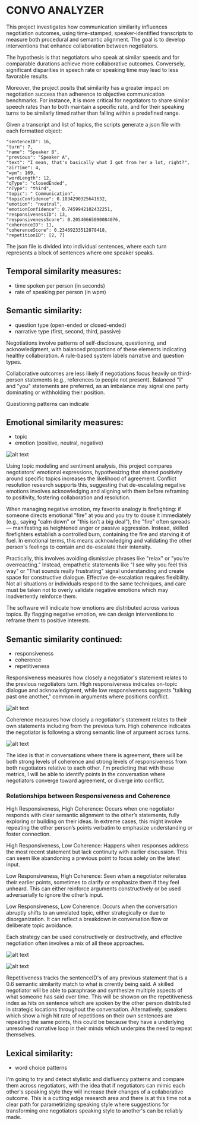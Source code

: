 # CONVO ANALYZER

This project investigates how communication similarity influences negotiation outcomes, using time-stamped, speaker-identified transcripts to measure both procedural and semantic alignment. The goal is to develop interventions that enhance collaboration between negotiators.

The hypothesis is that negotiators who speak at similar speeds and for comparable durations achieve more collaborative outcomes. Conversely, significant disparities in speech rate or speaking time may lead to less favorable results.

Moreover, the project posits that similarity has a greater impact on negotiation success than adherence to objective communication benchmarks. For instance, it is more critical for negotiators to share similar speech rates than to both maintain a specific rate, and for their speaking turns to be similarly timed rather than falling within a predefined range.

Given a transcript and list of topics, the scripts generate a json file with each formatted object:

```
"sentenceID": 16,
"turn": 7,
"name": "Speaker B",
"previous": "Speaker A",
"text": "I mean, that's basically what I got from her a lot, right?",
"airTime": 4,
"wpm": 169,
"wordLength": 12,
"qType": "closedEnded",
"nType": "third",
"topic": " Communication",
"topicConfidence": 0.1834290325641632,
"emotion": "neutral",
"emotionConfidence": 0.7459942102432251,
"responsivenessID": 13,
"responsivenessScore": 0.20540665090084076,
"coherenceID": 11,
"coherenceScore": 0.23469233512878418,
"repetitionID": [2, 7]
```

The json file is divided into individual sentences, where each turn represents a block of sentences where one speaker speaks. 

## Temporal similarity measures:
 
- time spoken per person (in seconds)
- rate of speaking per person (in wpm)

## Semantic similarity:

- question type (open-ended or closed-ended)
- narrative type (first, second, third, passive)

Negotiations involve patterns of self-disclosure, questioning, and acknowledgment, with balanced proportions of these elements indicating healthy collaboration. A rule-based system labels narrative and question types.

Collaborative outcomes are less likely if negotiations focus heavily on third-person statements (e.g., references to people not present). Balanced "I" and "you" statements are preferred, as an imbalance may signal one party dominating or withholding their position.

Questioning patterns can indicate 

## Emotional similarity measures:

- topic
- emotion (positive, neutral, negative)

![alt text](https://github.com/mkstp/convo-analyzer/blob/main/demoContent/emotionplot.png?raw=true)

Using topic modeling and sentiment analysis, this project compares negotiators' emotional expressions, hypothesizing that shared positivity around specific topics increases the likelihood of agreement. Conflict resolution research supports this, suggesting that de-escalating negative emotions involves acknowledging and aligning with them before reframing to positivity, fostering collaboration and resolution.

When managing negative emotion, my favorite analogy is firefighting: if someone directs emotional "fire" at you and you try to douse it immediately (e.g., saying "calm down" or "this isn’t a big deal"), the "fire" often spreads — manifesting as heightened anger or passive aggression. Instead, skilled firefighters establish a controlled burn, containing the fire and starving it of fuel. In emotional terms, this means acknowledging and validating the other person's feelings to contain and de-escalate their intensity.

Practically, this involves avoiding dismissive phrases like "relax" or "you're overreacting." Instead, empathetic statements like "I see why you feel this way" or "That sounds really frustrating" signal understanding and create space for constructive dialogue. Effective de-escalation requires flexibility. Not all situations or individuals respond to the same techniques, and care must be taken not to overly validate negative emotions which may inadvertently reinforce them. 

The software will indicate how emotions are distributed across various topics. By flagging negative emotion, we can design interventions to reframe them to positive interests. 

## Semantic similarity continued:

- responsiveness
- coherence
- repetitiveness

Responsiveness measures how closely a negotiator's statement relates to the previous negotiators turn. High responsiveness indicates on-topic dialogue and acknowledgment, while low responsiveness suggests "talking past one another," common in arguments where positions conflict.

![alt text](https://github.com/mkstp/convo-analyzer/blob/main/demoContent/responsiveness_time.png?raw=true)

Coherence measures how closely a negotiator's statement relates to their own statements including from the previous turn. High coherence indicates the negotiator is following a strong semantic line of argument across turns.

![alt text](https://github.com/mkstp/convo-analyzer/blob/main/demoContent/coherence_time.png?raw=true)

The idea is that in conversations where there is agreement, there will be both strong levels of coherence and strong levels of responsiveness from both negotiators relative to each other. I'm predicting that with these metrics, I will be able to identify points in the conversation where negotiators converge toward agreement, or diverge into conflict. 

### Relationships between Responsiveness and Coherence

High Responsiveness, High Coherence:
Occurs when one negotiator responds with clear semantic alignment to the other’s statements, fully exploring or building on their ideas. In extreme cases, this might involve repeating the other person’s points verbatim to emphasize understanding or foster connection.

High Responsiveness, Low Coherence:
Happens when responses address the most recent statement but lack continuity with earlier discussion. This can seem like abandoning a previous point to focus solely on the latest input.

Low Responsiveness, High Coherence:
Seen when a negotiator reiterates their earlier points, sometimes to clarify or emphasize them if they feel unheard. This can either reinforce arguments constructively or be used adversarially to ignore the other’s input.

Low Responsiveness, Low Coherence:
Occurs when the conversation abruptly shifts to an unrelated topic, either strategically or due to disorganization. It can reflect a breakdown in conversation flow or deliberate topic avoidance.

Each strategy can be used constructively or destructively, and effective negotiation often involves a mix of all these approaches.

![alt text](https://github.com/mkstp/convo-analyzer/blob/main/demoContent/response_coherence_scatter.png?raw=true)

![alt text](https://github.com/mkstp/convo-analyzer/blob/main/demoContent/response_coherence_scatter_alt.png?raw=true)


Repetitiveness tracks the sentenceID's of any previous statement that is a 0.6 semantic similarity match to what is crrently being said. A skilled negotiator will be able to paraphrase and synthesize multiple aspects of what someone has said over time. This will be showon on the repetitiveness index as hits on sentence which are spoken by the other person distributed in strategic locations throughout the conversation. Alternatively, speakers which show a high hit rate of repetitions on their own sentences are repeating the same points, this could be because they have a underlying unresolved narrative loop in their minds which underpins the need to repeat themselves. 




## Lexical similarity:

- word choice patterns

I'm going to try and detect stylistic and disfluency patterns and compare them across negotiators, with the idea that if negotiators can mimic each other's speaking style they will increase their changes of a collaborative outcome. This is a cutting edge research area and there is at this time not a clear path for parametirizing speaking style where suggestions for transforming one negotiators speaking style to another's can be reliably made. 




